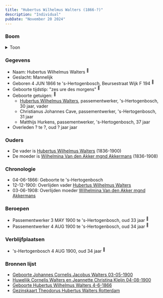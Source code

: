 ```yaml
---
title: "Hubertus Wilhelmus Walters (1866-?)"
description: "Individual"
pubDate: "November 20 2024"
---
```


### Boom
<details><summary>Toon</summary>

![test](https://www.plantuml.com/plantuml/svg/dPB9JiCm48RlVeeH77ggb3GKsgegT5L1OX5YELPEF2HMl5GUHwX2VNUS9Ymd4Dn6i_sVv_S5UUvyfHMZKfejTrn3ohCoTxOoOcwLTU0TDnHAQ3mhf438fCiKDZ7ghT-1HfsYeoP57XrQlziY-xOrKvm8tXW0pAmJw1uAcPK6YSPZpQMPJ21XUyOwS7UG8jPC7AshiDfN1CzI5QXq7N4LDEW8EC5b5CLH7-1ucQpwgrbGU7kHgCGUngEKfxjDQhrNE9f0xmokf_SG3v9Jw51t7RRQ74rgAIk-3L5PARNXHcmoPubI6nZ3TDo3nN8EyJ2Au3o0jdGjb3GSdhW1WGQcPOaET6v44-fmla_KE0cegzaoMIO_e0uRhPhqLhh0P_tlX0bSFTxKW0DO18mrv_aNvtZqYa98azU763ITWzFumBMAeYWe7IkP5tw7IjdNmBPdxMcxtRQ3jG_uIhIJ8L6N-Zts1zFwFVXq_dVpJZwG_-FT-S4nTe56XA_-3W00)
</details>

### Gegevens
- Naam: Hubertus Wilhelmus Walters <sup><a href="../s00233/" style="text-decoration:none" title="Geboorte Hubertus Wilhelmus Walters 4-6-1866">:link:</a></sup>
- Geslacht: Mannelijk
- Geboren 4 JUN 1866 te 's-Hertogenbosch, Beursestraat Wijk F 194 <sup><a href="../s00233/" style="text-decoration:none" title="Geboorte Hubertus Wilhelmus Walters 4-6-1866">:link:</a></sup>
- Geboorte tijdstip: "zes ure des morgens" <sup><a href="../s00233/" style="text-decoration:none" title="Geboorte Hubertus Wilhelmus Walters 4-6-1866">:link:</a></sup>
- Geboorte getuigen: <sup><a href="../s00233/" style="text-decoration:none" title="Geboorte Hubertus Wilhelmus Walters 4-6-1866">:link:</a></sup>
  - [Hubertus Wilhelmus Walters](../i00105/), passementwerker, \'s-Hertogenbosch, 30 jaar, vader
  - Christianus Johannes Cave, passementwerker, \'s-Hertogenbosch, 31 jaar
  - Matthijs Hurkens, passementwerker, \'s-Hertogenbosch, 37 jaar
- Overleden ? te ?, oud ? jaar jaar 

### Ouders
- De vader is [Hubertus Wilhelmus Walters](../i00105/) (1836-1900)
- De moeder is [Wilhelmina Van den Akker mgnd Akkermans](../i00113/) (1836-1908)

### Chronologie
- 04-06-1866: Geboorte te 's-Hertogenbosch
- 12-12-1900: Overlijden vader [Hubertus Wilhelmus Walters](../i00105/)
- 03-06-1908: Overlijden moeder [Wilhelmina Van den Akker mgnd Akkermans](../i00113/)

### Beroepen
- Passementwerker 3 MAY 1900 te 's-Hertogenbosch, oud 33 jaar <sup><a href="../s00102/" style="text-decoration:none" title="Geboorte Johannes Cornelis Jacobus Walters 03-05-1900">:link:</a></sup>
- Passementwerker 4 AUG 1900 te 's-Hertogenbosch, oud 34 jaar <sup><a href="../s00130/" style="text-decoration:none" title="Huwelijk Cornelis Walters en Jeannette Christina Kleijn 04-08-1900">:link:</a></sup>

### Verblijfplaatsen
- 's-Hertogenbosch  4 AUG 1900, oud 34 jaar  <sup><a href="../s00130/" style="text-decoration:none" title="Huwelijk Cornelis Walters en Jeannette Christina Kleijn 04-08-1900">:link:</a></sup>

### Bronnen lijst
- [Geboorte Johannes Cornelis Jacobus Walters 03-05-1900](../s00102/)
- [Huwelijk Cornelis Walters en Jeannette Christina Kleijn 04-08-1900](../s00130/)
- [Geboorte Hubertus Wilhelmus Walters 4-6-1866](../s00233/)
- [Gezinskaart Theodorus Hubertus Walters Rotterdam](../s00235/)